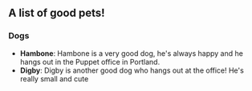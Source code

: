## A list of good pets!

### Dogs
  * **Hambone**: Hambone is a very good dog, he's always happy and he hangs out in the Puppet office in Portland.
  * **Digby**: Digby is another good dog who hangs out at the office! He's really small and cute
